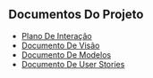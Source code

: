 ## Documentos Do Projeto

- [Plano De Interação](./doc_iteracao/doc_iteracao.md)
- [Documento De Visão](./doc_visao/doc_visao.md)
- [Documento De Modelos](./doc_modelos/doc_modelos.md)
- [Documento De User Stories](./doc_userstories/doc_userstories.md)
